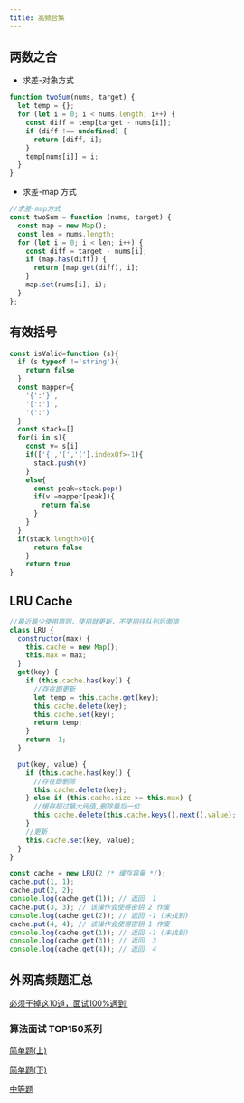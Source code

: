 ```yaml
---
title: 高频合集
---
```


## 两数之合

- 求差-对象方式

```js
function twoSum(nums, target) {
  let temp = {};
  for (let i = 0; i < nums.length; i++) {
    const diff = temp[target - nums[i]];
    if (diff !== undefined) {
      return [diff, i];
    }
    temp[nums[i]] = i;
  }
}
```

- 求差-map 方式

```js
//求差-map方式
const twoSum = function (nums, target) {
  const map = new Map();
  const len = nums.length;
  for (let i = 0; i < len; i++) {
    const diff = target - nums[i];
    if (map.has(diff)) {
      return [map.get(diff), i];
    }
    map.set(nums[i], i);
  }
};
```

## 有效括号

```js
const isValid=function (s){
  if (s typeof !='string'){
    return false
  }
  const mapper={
    '{':'}',
    '[':']',
    '(':')'
  }
  const stack=[]
  for(i in s){
    const v= s[i]
    if(['{','[','('].indexOf>-1){
      stack.push(v)
    }
    else{
      const peak=stack.pop()
      if(v!=mapper[peak]){
        return false
      }
    }
  }
  if(stack.length>0){
      return false
    }
    return true
}

```

## LRU Cache

```js
//最近最少使用原则，使用就更新，不使用往队列后面排
class LRU {
  constructor(max) {
    this.cache = new Map();
    this.max = max;
  }
  get(key) {
    if (this.cache.has(key)) {
      //存在即更新
      let temp = this.cache.get(key);
      this.cache.delete(key);
      this.cache.set(key);
      return temp;
    }
    return -1;
  }

  put(key, value) {
    if (this.cache.has(key)) {
      //存在即删除
      this.cache.delete(key);
    } else if (this.cache.size >= this.max) {
      //缓存超过最大阀值,删除最后一位
      this.cache.delete(this.cache.keys().next().value);
    }
    //更新
    this.cache.set(key, value);
  }
}

const cache = new LRU(2 /* 缓存容量 */);
cache.put(1, 1);
cache.put(2, 2);
console.log(cache.get(1)); // 返回  1
cache.put(3, 3); // 该操作会使得密钥 2 作废
console.log(cache.get(2)); // 返回 -1 (未找到)
cache.put(4, 4); // 该操作会使得密钥 1 作废
console.log(cache.get(1)); // 返回 -1 (未找到)
console.log(cache.get(3)); // 返回  3
console.log(cache.get(4)); // 返回  4
```

## 外网高频题汇总

[必须干掉这10道，面试100%遇到!](https://mp.weixin.qq.com/s/1CGu1HWdBWuUeKtJHCIUoQ)

### 算法面试 TOP150系列

[简单题(上)](https://juejin.cn/post/6987320619394138148#heading-25)

[简单题(下)](https://juejin.cn/post/6989031479753834504#heading-6)

[中等题](https://juejin.cn/post/6992775762491211783)
